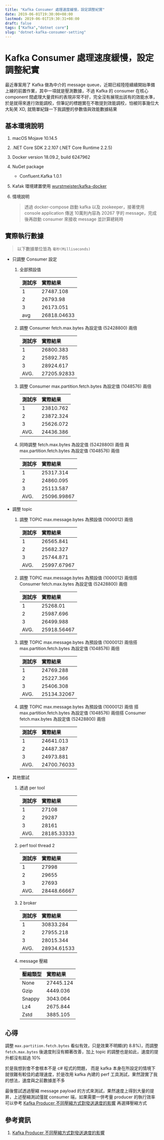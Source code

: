 ```yaml
---
title: "Kafka Consumer 處理速度緩慢，設定調整紀實"
date: 2019-06-01T19:30:00+08:00
lastmod: 2019-06-01T19:30:31+08:00
draft: false
tags: ["Kafka","dotnet core"]
slug: "dotnet-kafka-consumer-setting"
---
```


# Kafka Consumer 處理速度緩慢，設定調整紀實

最近專案用了 Kafka 做為中介的 message queue，近期已經陸陸續續開始準備上線的前置作業，其中一項就是壓測數據，不過 Kafka 的 consumer 在核心 component 間處理大量資料的表現非常不好，完全沒有展現出該有的效能水準，於是就得來進行效能調校，但筆記的標題實在不敢提到效能調校，怕被同事幾位大大恥笑 XD, 就簡單紀錄一下我調整的參數值與效能數據結果

## 基本環境說明

1. macOS Mojave 10.14.5
2. .NET Core SDK 2.2.107 (.NET Core Runtime 2.2.5)
3. Docker version 18.09.2, build 6247962
4. NuGet package

    - Confluent.Kafka 1.0.1

5. Kafak 環境建置使用 [wurstmeister/kafka-docker](https://github.com/wurstmeister/kafka-docker)
6. 情境說明

    > 透過 docker-compose 啟動 kafka 以及 zookeeper，接著使用 console application 傳送 10萬則內容為 20267 字的 message，完成後再啟動 consumer 來接收 message 並計算總耗時

## 實際執行數據

> 以下數據單位皆為 `毫秒(Milliseconds)`

- 只調整 Consumer 設定
    1. 全部預設值

        測試序|實際結果
        :---|:---
        1|27487.108
        2|26793.98
        3|26173.051
        avg|26818.04633

    2. 調整 Consumer fetch.max.bytes 為設定值 (52428800) 兩倍

        測試序|實際結果
        :---|:---
        1|26800.383
        2|25892.785
        3|28924.617
        AVG.|27205.92833

    3. 調整 Consumer max.partition.fetch.bytes 為設定值 (1048576) 兩倍

        測試序|實際結果
        :---|:---
        1|23810.762
        2|23872.324
        3|25626.072
        AVG.|24436.386

    4. 同時調整 fetch.max.bytes 為設定值 (52428800) 兩倍 與 max.partition.fetch.bytes 為設定值 (1048576) 兩倍

        測試序|實際結果
        :---|:---
        1|25317.314
        2|24860.095
        3|25113.587
        AVG.|25096.99867

- 調整 topic
    1. 調整 TOPIC max.message.bytes 為預設值 (1000012) 兩倍

        測試序|實際結果
        :---|:---
        1|26565.841
        2|25682.327
        3|25744.871
        AVG.|25997.67967

    2. 調整 TOPIC max.message.bytes 為預設值 (1000012) 兩倍搭 Consumer fetch.max.bytes 為設定值 (52428800) 兩倍

        測試序|實際結果
        :---|:---
        1|25268.01
        2|25987.696
        3|26499.988
        AVG.|25918.56467

    3. 調整 TOPIC max.message.bytes 為預設值 (1000012) 兩倍搭 max.partition.fetch.bytes 為設定值 (1048576) 兩倍

        測試序|實際結果
        :---|:---
        1|24769.288
        2|25227.366
        3|25406.308
        AVG.|25134.32067

    4. 調整 TOPIC max.message.bytes 為預設值 (1000012) 兩倍 搭 max.partition.fetch.bytes 為設定值 (1048576) 兩倍搭 Consumer fetch.max.bytes 為設定值 (52428800) 兩倍

        測試序|實際結果
        :---|:---
        1|24641.013
        2|24487.387
        3|24973.881
        AVG.|24700.76033

- 其他嘗試

    1. 透過 per tool

        測試序|實際結果
        :---|:---
        1|27108
        2|29287
        3|28161
        AVG.|28185.33333

    2. perf tool thread 2

        測試序|實際結果
        :---|:---
        1|27998
        2|29655
        3|27693
        AVG.|28448.66667

    3. 2 broker

        測試序|實際結果
        :---|:---
        1|30833.284
        2|27955.218
        3|28015.344
        AVG.|28934.61533

    4. message 壓縮

        壓縮類型|實際結果
        :---|:---
        None|27445.124
        Gzip|4449.036
        Snappy|3043.064
        Lz4|2675.844
        Zstd|3885.105

## 心得

調整 `max.partition.fetch.bytes` 看似有效，只是效果不明顯(約 8.8%)，而調整 `fetch.max.bytes` 後速度則沒有顯著改善，加上 topic 的調整也是如此，速度的提升都沒有超過 10%

於是我想到會不會根本不是 c# 程式的問題， 而是 kafka 本身在所設定的情境下就很難有較佳的處理速度，於是改用 kafka 內建的 perf 工具測試，果然證實了我的想法，速度與之前數據差不多

最後嘗試透過壓縮 message payload 的方式來測試，果然速度上得到大量的提昇，上述壓縮測試僅就 consumer 端，如果需要一併考量 producer 的執行效率可以參考 [Kafka Producer 不同壓縮方式對發送速度的影響](https://blog.yowko.com/dotnet-kafka-producer-compresstype) 再選擇壓縮方式

## 參考資訊

1. [Kafka Producer 不同壓縮方式對發送速度的影響](https://blog.yowko.com/dotnet-kafka-producer-compresstype)